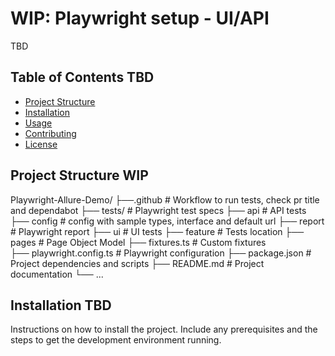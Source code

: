 # WIP: Playwright setup - UI/API

TBD

## Table of Contents TBD
- [Project Structure](#projectstructure)
- [Installation](#installation)
- [Usage](#usage)
- [Contributing](#contributing)
- [License](#license)

## Project Structure WIP

Playwright-Allure-Demo/
├──.github                  # Workflow to run tests, check pr title and dependabot
├── tests/                  # Playwright test specs
    ├── api                 # API tests
    ├── config              # config with sample types, interface and default url
    ├── report              # Playwright report
    ├── ui                  # UI tests
        ├── feature         # Tests location
        ├── pages           #  Page Object Model
    ├── fixtures.ts         # Custom fixtures    
├── playwright.config.ts    # Playwright configuration
├── package.json            # Project dependencies and scripts
├── README.md               # Project documentation
└── ...

## Installation TBD

Instructions on how to install the project. Include any prerequisites and the steps to get the development environment running.
